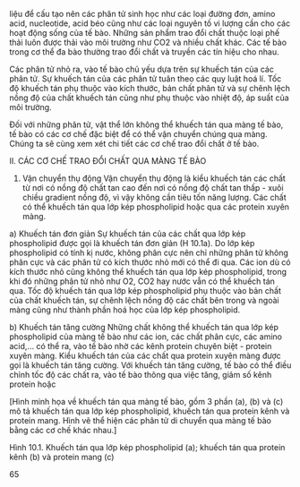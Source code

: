 liệu để cấu tạo nên các phân tử sinh học như các loại đường đơn, amino acid, nucleotide, acid béo cũng như các loại nguyên tố vi lượng cần cho các hoạt động sống của tế bào. Những sản phẩm trao đổi chất thuộc loại phế thải luôn được thải vào môi trường như CO2 và nhiều chất khác. Các tế bào trong cơ thể đa bào thường trao đổi chất và truyền các tín hiệu cho nhau.

Các phân tử nhỏ ra, vào tế bào chủ yếu dựa trên sự khuếch tán của các phân tử. Sự khuếch tán của các phân tử tuân theo các quy luật hoá lí. Tốc độ khuếch tán phụ thuộc vào kích thước, bản chất phân tử và sự chênh lệch nồng độ của chất khuếch tán cũng như phụ thuộc vào nhiệt độ, áp suất của môi trường.

Đối với những phân tử, vật thể lớn không thể khuếch tán qua màng tế bào, tế bào có các cơ chế đặc biệt để có thể vận chuyển chúng qua màng. Chúng ta sẽ cùng xem xét chi tiết các cơ chế trao đổi chất ở tế bào.

II. CÁC CƠ CHẾ TRAO ĐỔI CHẤT QUA MÀNG TẾ BÀO

1. Vận chuyển thụ động
Vận chuyển thụ động là kiểu khuếch tán các chất từ nơi có nồng độ chất tan cao đến nơi có nồng độ chất tan thấp - xuôi chiều gradient nồng độ, vì vậy không cần tiêu tốn năng lượng. Các chất có thể khuếch tán qua lớp kép phospholipid hoặc qua các protein xuyên màng.

a) Khuếch tán đơn giản
Sự khuếch tán của các chất qua lớp kép phospholipid được gọi là khuếch tán đơn giản (H 10.1a). Do lớp kép phospholipid có tính kị nước, không phân cực nên chỉ những phân tử không phân cực và các phân tử có kích thước nhỏ mới có thể đi qua. Các ion dù có kích thước nhỏ cũng không thể khuếch tán qua lớp kép phospholipid, trong khi đó những phân tử nhỏ như O2, CO2 hay nước vẫn có thể khuếch tán qua. Tốc độ khuếch tán qua lớp kép phospholipid phụ thuộc vào bản chất của chất khuếch tán, sự chênh lệch nồng độ các chất bên trong và ngoài màng cũng như thành phần hoá học của lớp kép phospholipid.

b) Khuếch tán tăng cường
Những chất không thể khuếch tán qua lớp kép phospholipid của màng tế bào như các ion, các chất phân cực, các amino acid,... có thể ra, vào tế bào nhờ các kênh protein chuyên biệt - protein xuyên màng. Kiểu khuếch tán của các chất qua protein xuyên màng được gọi là khuếch tán tăng cường. Với khuếch tán tăng cường, tế bào có thể điều chỉnh tốc độ các chất ra, vào tế bào thông qua việc tăng, giảm số kênh protein hoặc

[Hình minh họa về khuếch tán qua màng tế bào, gồm 3 phần (a), (b) và (c) mô tả khuếch tán qua lớp kép phospholipid, khuếch tán qua protein kênh và protein mang. Hình vẽ thể hiện các phân tử di chuyển qua màng tế bào bằng các cơ chế khác nhau.]

Hình 10.1. Khuếch tán qua lớp kép phospholipid (a); khuếch tán qua protein kênh (b) và protein mang (c)

65